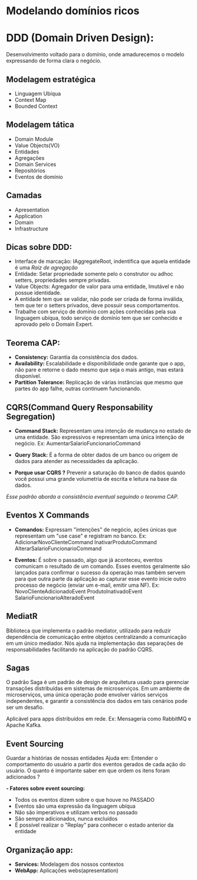 # Modelando domínios ricos

# DDD (Domain Driven Design):
Desenvolvimento voltado para o domínio, onde amadurecemos o modelo expressando de forma clara o negócio.

## Modelagem estratégica
  - Linguagem Ubíqua
  - Context Map
  - Bounded Context
  
## Modelagem tática
 - Domain Module
 - Value Objects(VO)
 - Entidades
 - Agregações
 - Domain Services
 - Repositórios
 - Eventos de domínio

## Camadas
  - Apresentation
  - Application
  - Domain
  - Infrastructure

## Dicas sobre DDD:
- Interface de marcação: IAggregateRoot, indentifica que aquela entidade é uma *Raiz de agregação*
- Entidade: Setar propriedade somente pelo o construtor ou adhoc setters, propriedades sempre privadas.
- Value Objects: Agregador de valor para uma entidade, Imutável e não possue identidade.
- A entidade tem que se validar, não pode ser criada de forma inválida, tem que ter o setters privados, deve possuir seus comportamentos.
- Trabalhe com serviço de domínio com ações conhecidas pela sua linguagem ubíqua, todo serviço de domínio tem que ser conhecido e aprovado pelo o Domain Expert.

## Teorema CAP:
  - **Consistency:** Garantia da consistência dos dados.
  - **Availability:** Escalabilidade e disponibilidade onde garante que o app, não pare e retorne o dado mesmo que seja o mais antigo, mas estará disponível.
  - **Partition Tolerance:** Replicação de várias instâncias que mesmo que partes do app falhe, outras continuem funcionando.
    
## CQRS(Command Query Responsability Segregation)
  - **Command Stack:** Representam uma intenção de mudança no estado de uma entidade.
    São expressivos e representam uma única intenção de negócio. Ex: AumentarSalarioFuncionarioCommand
       
  - **Query Stack:** É a forma de obter dados de um banco ou origem de dados para atender
    as necessidades da aplicação.
    
  - **Porque usar CQRS ?** Prevenir a saturação do banco de dados quando você possui uma grande volumetria de escrita e leitura na base da dados.

  _Esse padrão aborda a consistência eventual seguindo o teorema CAP._
    
## Eventos X Commands
  - **Comandos:** Expressam "intenções" de negócio, ações únicas que representam um "use case" e registram no banco.
  Ex: AdicionarNovoClienteCommand
      InativarProdutoCommand
      AlterarSalarioFuncionarioCommand

  - **Eventos:** É sobre o passado, algo que já aconteceu, eventos comunicam o resultado de um comando. Esses eventos geralmente são lançados para confirmar o sucesso da operação mas também servem para que outra parte da aplicação ao capturar esse evento inicie outro processo de negócio (enviar um e-mail, emitir uma NF).
  Ex: NovoClienteAdicionadoEvent
      ProdutoInativadoEvent
      SalarioFuncionarioAlteradoEvent

## MediatR
Biblioteca que implementa o padrão mediator, utilizado para reduzir dependência de comunicação entre objetos centralizando a comunicação em um único mediador.
Nós ajuda na implementação das separações de responsabilidades facilitando na aplicação do padrão CQRS.

## Sagas
O padrão Saga é um padrão de design de arquitetura usado para gerenciar transações distribuídas em sistemas de microserviços. Em um ambiente de microserviços, uma única operação pode envolver vários serviços independentes, e garantir a consistência dos dados em tais cenários pode ser um desafio.

Aplicável para apps distribuídos em rede. Ex: Mensageria como RabbitMQ e Apache Kafka.

## Event Sourcing
Guardar a histórias de nossas entidades
Ajuda em: Entender o comportamento do usuário a partir dos eventos gerados de cada ação do usuário.
O quanto é importante saber em que ordem os itens foram adicionados ?

**- Fatores sobre event sourcing:**
- Todos os eventos dizem sobre o que houve no PASSADO
- Eventos são uma expressão da linguagem ubíqua
- Não são imperativos e utilizam verbos no passado
- São sempre adicionados, nunca excluídos
- É possível realizar o "Replay" para conhecer o estado anterior da entidade


## Organização app:
  - **Services:** Modelagem dos nossos contextos
  - **WebApp:** Aplicações webs(apresentation)